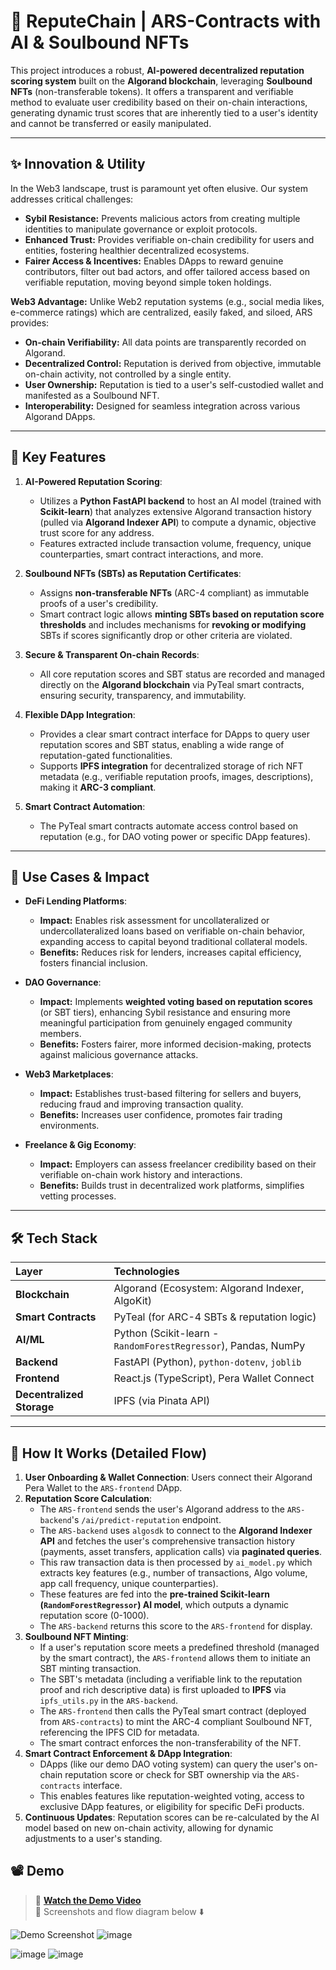 # 🔗 ReputeChain | ARS-Contracts with AI & Soulbound NFTs

This project introduces a robust, **AI-powered decentralized reputation scoring system** built on the **Algorand blockchain**, leveraging **Soulbound NFTs** (non-transferable tokens). It offers a transparent and verifiable method to evaluate user credibility based on their on-chain interactions, generating dynamic trust scores that are inherently tied to a user's identity and cannot be transferred or easily manipulated.

---

## ✨ Innovation & Utility

In the Web3 landscape, trust is paramount yet often elusive. Our system addresses critical challenges:

* **Sybil Resistance:** Prevents malicious actors from creating multiple identities to manipulate governance or exploit protocols.
* **Enhanced Trust:** Provides verifiable on-chain credibility for users and entities, fostering healthier decentralized ecosystems.
* **Fairer Access & Incentives:** Enables DApps to reward genuine contributors, filter out bad actors, and offer tailored access based on verifiable reputation, moving beyond simple token holdings.

**Web3 Advantage:** Unlike Web2 reputation systems (e.g., social media likes, e-commerce ratings) which are centralized, easily faked, and siloed, ARS provides:
* **On-chain Verifiability:** All data points are transparently recorded on Algorand.
* **Decentralized Control:** Reputation is derived from objective, immutable on-chain activity, not controlled by a single entity.
* **User Ownership:** Reputation is tied to a user's self-custodied wallet and manifested as a Soulbound NFT.
* **Interoperability:** Designed for seamless integration across various Algorand DApps.

---

## 🚀 Key Features

1.  **AI-Powered Reputation Scoring**:
    * Utilizes a **Python FastAPI backend** to host an AI model (trained with **Scikit-learn**) that analyzes extensive Algorand transaction history (pulled via **Algorand Indexer API**) to compute a dynamic, objective trust score for any address.
    * Features extracted include transaction volume, frequency, unique counterparties, smart contract interactions, and more.

2.  **Soulbound NFTs (SBTs) as Reputation Certificates**:
    * Assigns **non-transferable NFTs** (ARC-4 compliant) as immutable proofs of a user's credibility.
    * Smart contract logic allows **minting SBTs based on reputation score thresholds** and includes mechanisms for **revoking or modifying** SBTs if scores significantly drop or other criteria are violated.

3.  **Secure & Transparent On-chain Records**:
    * All core reputation scores and SBT status are recorded and managed directly on the **Algorand blockchain** via PyTeal smart contracts, ensuring security, transparency, and immutability.

4.  **Flexible DApp Integration**:
    * Provides a clear smart contract interface for DApps to query user reputation scores and SBT status, enabling a wide range of reputation-gated functionalities.
    * Supports **IPFS integration** for decentralized storage of rich NFT metadata (e.g., verifiable reputation proofs, images, descriptions), making it **ARC-3 compliant**.

5.  **Smart Contract Automation**:
    * The PyTeal smart contracts automate access control based on reputation (e.g., for DAO voting power or specific DApp features).

---

## 🎯 Use Cases & Impact

* **DeFi Lending Platforms**:
    * **Impact:** Enables risk assessment for uncollateralized or undercollateralized loans based on verifiable on-chain behavior, expanding access to capital beyond traditional collateral models.
    * **Benefits:** Reduces risk for lenders, increases capital efficiency, fosters financial inclusion.

* **DAO Governance**:
    * **Impact:** Implements **weighted voting based on reputation scores** (or SBT tiers), enhancing Sybil resistance and ensuring more meaningful participation from genuinely engaged community members.
    * **Benefits:** Fosters fairer, more informed decision-making, protects against malicious governance attacks.

* **Web3 Marketplaces**:
    * **Impact:** Establishes trust-based filtering for sellers and buyers, reducing fraud and improving transaction quality.
    * **Benefits:** Increases user confidence, promotes fair trading environments.

* **Freelance & Gig Economy**:
    * **Impact:** Employers can assess freelancer credibility based on their verifiable on-chain work history and interactions.
    * **Benefits:** Builds trust in decentralized work platforms, simplifies vetting processes.

---

## 🛠 Tech Stack

| Layer                   | Technologies                                                     |
| :---------------------- | :--------------------------------------------------------------- |
| **Blockchain** | Algorand (Ecosystem: Algorand Indexer, AlgoKit)                  |
| **Smart Contracts** | PyTeal (for ARC-4 SBTs & reputation logic)                       |
| **AI/ML** | Python (Scikit-learn - `RandomForestRegressor`), Pandas, NumPy |
| **Backend** | FastAPI (Python), `python-dotenv`, `joblib`                     |
| **Frontend** | React.js (TypeScript), Pera Wallet Connect                       |
| **Decentralized Storage** | IPFS (via Pinata API)                                            |


---

## 📌 How It Works (Detailed Flow)

1.  **User Onboarding & Wallet Connection**: Users connect their Algorand Pera Wallet to the `ARS-frontend` DApp.
2.  **Reputation Score Calculation**:
    * The `ARS-frontend` sends the user's Algorand address to the `ARS-backend`'s `/ai/predict-reputation` endpoint.
    * The `ARS-backend` uses `algosdk` to connect to the **Algorand Indexer API** and fetches the user's comprehensive transaction history (payments, asset transfers, application calls) via **paginated queries**.
    * This raw transaction data is then processed by `ai_model.py` which extracts key features (e.g., number of transactions, Algo volume, app call frequency, unique counterparties).
    * These features are fed into the **pre-trained Scikit-learn (`RandomForestRegressor`) AI model**, which outputs a dynamic reputation score (0-1000).
    * The `ARS-backend` returns this score to the `ARS-frontend` for display.
3.  **Soulbound NFT Minting**:
    * If a user's reputation score meets a predefined threshold (managed by the smart contract), the `ARS-frontend` allows them to initiate an SBT minting transaction.
    * The SBT's metadata (including a verifiable link to the reputation proof and rich descriptive data) is first uploaded to **IPFS** via `ipfs_utils.py` in the `ARS-backend`.
    * The `ARS-frontend` then calls the PyTeal smart contract (deployed from `ARS-contracts`) to mint the ARC-4 compliant Soulbound NFT, referencing the IPFS CID for metadata.
    * The smart contract enforces the non-transferability of the NFT.
4.  **Smart Contract Enforcement & DApp Integration**:
    * DApps (like our demo DAO voting system) can query the user's on-chain reputation score or check for SBT ownership via the `ARS-contracts` interface.
    * This enables features like reputation-weighted voting, access to exclusive DApp features, or eligibility for specific DeFi products.
5.  **Continuous Updates**: Reputation scores can be re-calculated by the AI model based on new on-chain activity, allowing for dynamic adjustments to a user's standing.

## 📽 Demo

> 🔗 **[Watch the Demo Video]([https://drive.google.com/file/d/1Vl-EtcNIqlm0Xex-sawuhdJD43RuBw54/view])**  
> 📸 Screenshots and flow diagram below ⬇️

![Demo Screenshot](![image](https://github.com/user-attachments/assets/d3485209-21ee-4077-8f9e-765d88e83e49)
)
![image](https://github.com/user-attachments/assets/e6e8803f-5823-419b-b9ef-d8abc1305a23)

![image](![image](https://github.com/user-attachments/assets/c8e76952-096f-4f2e-abbf-5caecb44687a)
)
![image](![image](https://github.com/user-attachments/assets/4d66f668-b351-4e2e-acf1-0e0d66c189cb)
)
